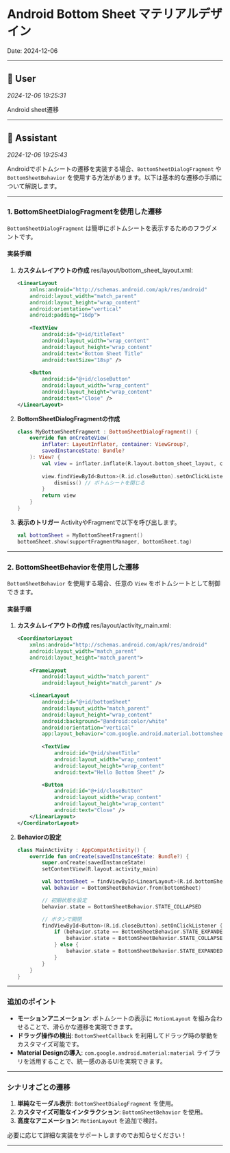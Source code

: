 # Android Bottom Sheet マテリアルデザイン

Date: 2024-12-06

---

## 👤 User
*2024-12-06 19:25:31*

Android sheet遷移

---

## 🤖 Assistant
*2024-12-06 19:25:43*

Androidでボトムシートの遷移を実装する場合、`BottomSheetDialogFragment` や `BottomSheetBehavior` を使用する方法があります。以下は基本的な遷移の手順について解説します。

---

### **1. BottomSheetDialogFragmentを使用した遷移**
`BottomSheetDialogFragment` は簡単にボトムシートを表示するためのフラグメントです。

#### **実装手順**
1. **カスタムレイアウトの作成**
   res/layout/bottom_sheet_layout.xml:
   ```xml
   <LinearLayout
       xmlns:android="http://schemas.android.com/apk/res/android"
       android:layout_width="match_parent"
       android:layout_height="wrap_content"
       android:orientation="vertical"
       android:padding="16dp">
       
       <TextView
           android:id="@+id/titleText"
           android:layout_width="wrap_content"
           android:layout_height="wrap_content"
           android:text="Bottom Sheet Title"
           android:textSize="18sp" />
       
       <Button
           android:id="@+id/closeButton"
           android:layout_width="wrap_content"
           android:layout_height="wrap_content"
           android:text="Close" />
   </LinearLayout>
   ```

2. **BottomSheetDialogFragmentの作成**
   ```kotlin
   class MyBottomSheetFragment : BottomSheetDialogFragment() {
       override fun onCreateView(
           inflater: LayoutInflater, container: ViewGroup?,
           savedInstanceState: Bundle?
       ): View? {
           val view = inflater.inflate(R.layout.bottom_sheet_layout, container, false)
           
           view.findViewById<Button>(R.id.closeButton).setOnClickListener {
               dismiss() // ボトムシートを閉じる
           }
           return view
       }
   }
   ```

3. **表示のトリガー**
   ActivityやFragmentで以下を呼び出します。
   ```kotlin
   val bottomSheet = MyBottomSheetFragment()
   bottomSheet.show(supportFragmentManager, bottomSheet.tag)
   ```

---

### **2. BottomSheetBehaviorを使用した遷移**
`BottomSheetBehavior` を使用する場合、任意の `View` をボトムシートとして制御できます。

#### **実装手順**
1. **カスタムレイアウトの作成**
   res/layout/activity_main.xml:
   ```xml
   <CoordinatorLayout
       xmlns:android="http://schemas.android.com/apk/res/android"
       android:layout_width="match_parent"
       android:layout_height="match_parent">
       
       <FrameLayout
           android:layout_width="match_parent"
           android:layout_height="match_parent" />

       <LinearLayout
           android:id="@+id/bottomSheet"
           android:layout_width="match_parent"
           android:layout_height="wrap_content"
           android:background="@android:color/white"
           android:orientation="vertical"
           app:layout_behavior="com.google.android.material.bottomsheet.BottomSheetBehavior">
           
           <TextView
               android:id="@+id/sheetTitle"
               android:layout_width="wrap_content"
               android:layout_height="wrap_content"
               android:text="Hello Bottom Sheet" />

           <Button
               android:id="@+id/closeButton"
               android:layout_width="wrap_content"
               android:layout_height="wrap_content"
               android:text="Close" />
       </LinearLayout>
   </CoordinatorLayout>
   ```

2. **Behaviorの設定**
   ```kotlin
   class MainActivity : AppCompatActivity() {
       override fun onCreate(savedInstanceState: Bundle?) {
           super.onCreate(savedInstanceState)
           setContentView(R.layout.activity_main)

           val bottomSheet = findViewById<LinearLayout>(R.id.bottomSheet)
           val behavior = BottomSheetBehavior.from(bottomSheet)

           // 初期状態を設定
           behavior.state = BottomSheetBehavior.STATE_COLLAPSED

           // ボタンで開閉
           findViewById<Button>(R.id.closeButton).setOnClickListener {
               if (behavior.state == BottomSheetBehavior.STATE_EXPANDED) {
                   behavior.state = BottomSheetBehavior.STATE_COLLAPSED
               } else {
                   behavior.state = BottomSheetBehavior.STATE_EXPANDED
               }
           }
       }
   }
   ```

---

### **追加のポイント**
- **モーションアニメーション**: ボトムシートの表示に `MotionLayout` を組み合わせることで、滑らかな遷移を実現できます。
- **ドラッグ操作の検出**: `BottomSheetCallback` を利用してドラッグ時の挙動をカスタマイズ可能です。
- **Material Designの導入**: `com.google.android.material:material` ライブラリを活用することで、統一感のあるUIを実現できます。

---

### **シナリオごとの遷移**
1. **単純なモーダル表示**: `BottomSheetDialogFragment` を使用。
2. **カスタマイズ可能なインタラクション**: `BottomSheetBehavior` を使用。
3. **高度なアニメーション**: `MotionLayout` を追加で検討。

必要に応じて詳細な実装をサポートしますのでお知らせください！

---
